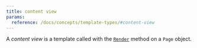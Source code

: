 ```yaml
---
title: content view
params:
  reference: /docs/concepts/template-types/#content-view
---
```


A _content view_ is a template called with the [`Render`](/docs/reference/methods/page/render/) method on a `Page` object.
